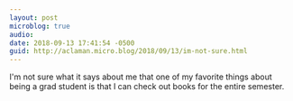 ```yaml
---
layout: post
microblog: true
audio: 
date: 2018-09-13 17:41:54 -0500
guid: http://aclaman.micro.blog/2018/09/13/im-not-sure.html
---
```

I'm not sure what it says about me that one of my favorite things about being a grad student is that I can check out books for the entire semester.

